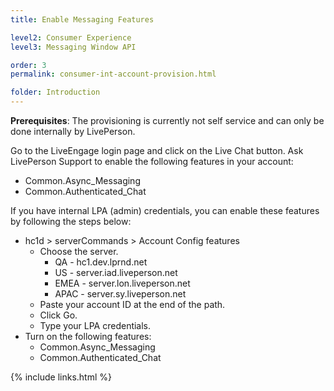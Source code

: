 ```yaml
---
title: Enable Messaging Features

level2: Consumer Experience
level3: Messaging Window API

order: 3
permalink: consumer-int-account-provision.html

folder: Introduction
---
```


**Prerequisites**: The provisioning is currently not self service and can only be done internally by LivePerson. 

Go to the LiveEngage login page and click on the Live Chat button. Ask LivePerson Support to enable the following features in your account:

  * Common.Async_Messaging
  * Common.Authenticated_Chat
  
If you have internal LPA (admin) credentials, you can enable these features by following the steps below:

* hc1d > serverCommands > Account Config features
  * Choose the server.
      + QA - hc1.dev.lprnd.net
      + US - server.iad.liveperson.net
      + EMEA - server.lon.liveperson.net
      + APAC - server.sy.liveperson.net
  * Paste your account ID at the end of the path.
  * Click Go.
  * Type your LPA credentials.
* Turn on the following features:
  * Common.Async_Messaging
  * Common.Authenticated_Chat


{% include links.html %}
